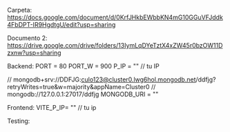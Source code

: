 Carpeta:
https://docs.google.com/document/d/0KrfJHkbEWbbKN4mG10GGuVFJddk4FbDPT-IR9HgdtgU/edit?usp=sharing

Documento 2:
https://drive.google.com/drive/folders/13IymLqDYeTztX4xZW45r0bzOW11Dzxnw?usp=sharing


Backend:
PORT = 80
PORT_W = 900
P_IP = "" // tu IP

// mongodb+srv://DDFJG:culo123@cluster0.lwg6hol.mongodb.net/ddfjg?retryWrites=true&w=majority&appName=Cluster0
// mongodb://127.0.0.1:27017/ddfjg
MONGODB_URI = ""

Frontend:
VITE_P_IP= "" // tu ip

Testing:
